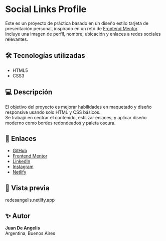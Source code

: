 # Social Links Profile

Este es un proyecto de práctica basado en un diseño estilo tarjeta de presentación personal, inspirado en un reto de [Frontend Mentor](https://www.frontendmentor.io/).  
Incluye una imagen de perfil, nombre, ubicación y enlaces a redes sociales relevantes.

## 🛠 Tecnologías utilizadas

- HTML5
- CSS3

## 💻 Descripción

El objetivo del proyecto es mejorar habilidades en maquetado y diseño responsive usando solo HTML y CSS básicos.  
Se trabajó en centrar el contenido, estilizar enlaces, y aplicar diseño moderno como bordes redondeados y paleta oscura.

## 🔗 Enlaces

- [GitHub](https://github.com/DeAngelis04)
- [Frontend Mentor](https://www.frontendmentor.io/profile/DeAngelis04)
- [LinkedIn](https://www.linkedin.com/in/juan-ignacio-de-angelis-977b0927a/)
- [Instagram](https://www.instagram.com/juan_de_angelis/)
- [Netlify](https://app.netlify.com/teams/deangelis04/sites)

## 📸 Vista previa

redesangelis.netlify.app

## ✨ Autor

**Juan De Angelis**  
Argentina, Buenos Aires
